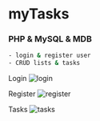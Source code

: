 # myTasks

### PHP & MySQL & MDB

```bash
- login & register user
- CRUD lists & tasks
```

Login
![login](https://user-images.githubusercontent.com/18505965/80154961-ea56e600-85c0-11ea-9d75-948f85ad29d2.png)

Register
![register](https://user-images.githubusercontent.com/18505965/80154963-eaef7c80-85c0-11ea-8245-4396b140a337.png)

Tasks
![tasks](https://user-images.githubusercontent.com/18505965/80154966-ec20a980-85c0-11ea-943e-04bf0c63cd64.png)
